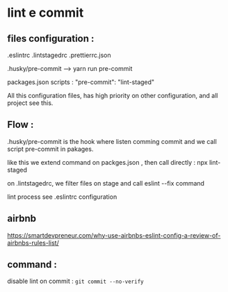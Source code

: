 # lint e commit

## files configuration :

.eslintrc .lintstagedrc .prettierrc.json

.husky/pre-commit --> yarn run pre-commit

packages.json scripts : "pre-commit": "lint-staged"

All this configuration files, has high priority on other configuration, and all project see this.

## Flow :

.husky/pre-commit is the hook where listen comming commit and we call script pre-commit in pakages.

like this we extend command on packges.json , then call directly : npx lint-staged

on .lintstagedrc, we filter files on stage and call eslint --fix command

lint process see .eslintrc configuration

## airbnb
 https://smartdevpreneur.com/why-use-airbnbs-eslint-config-a-review-of-airbnbs-rules-list/

## command :
disable lint on commit :
`git commit --no-verify`
